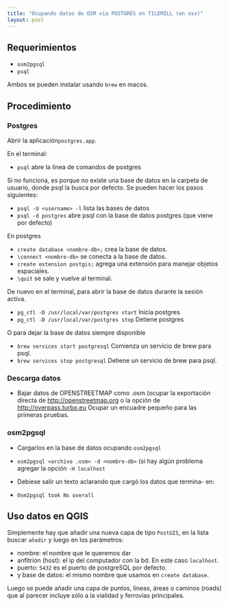 ```yaml
---
title: "Ocupando datos de OSM via POSTGRES en TILEMILL (en osx)"
layout: post
---
```


## Requerimientos

- `osm2pgsql`
- `psql`

Ambos se pueden instalar usando `brew` en macos.

## Procedimiento

### Postgres

Abrir la aplicación`postgres.app`.

En el terminal:

- `psql` abre la línea de comandos de postgres

Si no funciona, es porque no existe una base de datos en la carpeta de usuario, donde psql la busca por defecto. Se pueden hacer los pasos siguientes:

- `psql -U <username> -l` lista las bases de datos
- `psql -d postgres` abre psql con la base de datos postgres (que viene por defecto)

En postgres

- `create database <nombre-db>;` crea la base de datos.
- `\connect <nombre-db>` se conecta a la base de datos.
- `create extension postgis;` agrega una extensión para manejar objetos espaciales.
- `\quit` se sale y vuelve al terminal.

De nuevo en el terminal, para abrir la base de datos durante la sesión activa.

- `pg_ctl -D /usr/local/var/postgres start` Inicia postgres
- `pg_ctl -D /usr/local/var/postgres stop` Detiene postgres

O para dejar la base de datos siempre disponible

- `brew services start postgresql` Comienza un servicio de brew para psql.
- `brew services stop postgresql` Detiene un servicio de brew para psql.

### Descarga datos

- Bajar datos de OPENSTREETMAP como .osm (ocupar la exportación directa de <http://openstreetmap.org> o la opción de <http://overpass.turbo.eu> Ocupar un encuadre pequeño para las primeras pruebas.

### osm2pgsql

- Cargarlos en la base de datos ocupando `osm2pgsql`

- `osm2pgsql <archivo .osm> -d <nombre-db>`
(si hay algún problema agregar la opción `-H localhost`

- Debiese salir un texto aclarando que cargó los datos que termina-  en:

- `Osm2pgsql took Ns overall`

## Uso datos en QGIS

Simplemente hay que añadir una nueva capa de tipo `PostGIS`, en la lista buscar `añadir` y luego en los parámetros:

- nombre: el nombre que le queremos dar
- anfitrión (host): el ip del computador con la bd. En este caso `localhost`.
- puerto: `5432` es el puerto de postgreSQL por defecto.
- y base de datos: el mismo nombre que usamos en `create database`.

Luego se puede añadir una capa de puntos, líneas, áreas o caminos (roads) que al parecer incluye sólo a la vialidad y ferrovías principales.

<!-- ### Tilemill

- Abrir tilemill, agregar tres capas de POSTGIS con los siguientes datos:

#### osm-point

- name: `osm-point`
- conection: `dbname=osm host=localhost port=5432`
- table or subquery: `planet_osm_point`
- unique key field: `osm_id`
- geometry field: `way`
- extent_ `dynamic`(o pueden ponerle el encuadre si lo saben)
- SRS: `900913`

#### osm-line

- name: `osm-line`
- conection: `igual que arriba`
- table or subquery: `planet_osm_line`
- unique key field: `igual que arriba`
- geometry field: `igual que arriba`
- extent_ `igual que arriba`
- SRS: `igual que arriba`

#### osm-polygon

- name: `osm-polygon`
- conection: `igual que arriba`
- table or subquery: `planet_osm_polygon`
- unique key field: `igual que arriba`
- geometry field: `igual que arriba`
- extent_ `igual que arriba`
- SRS: `igual que arriba`

También es posible ocupar un subconjunto de los datos, para que sea más fácil diseñar y no tengamos que estar lidiando con objetos de miles de categorías distintas. Para esto se puede crear una "sub-consulta" en "table or subquery". Con el siguiente código, por ejemplo, dejamos solamente las calles, ferrovías y ríos a **osm-line**. Además los puentes y túneles para darles un aspecto diferenciado.

	(SELECT osm_id, way, highway, railway, waterway, tunnel, bridge   
	FROM planet_osm_line  
	WHERE highway IS NOT NULL OR  
	railway IS NOT NULL OR  
	waterway IS NOT NULL)  
	AS subquery

- Ahora pueden darle el estilo que quieran, si saben ocupar [tilemill](https://www.mapbox.com/tilemill/)) -->
